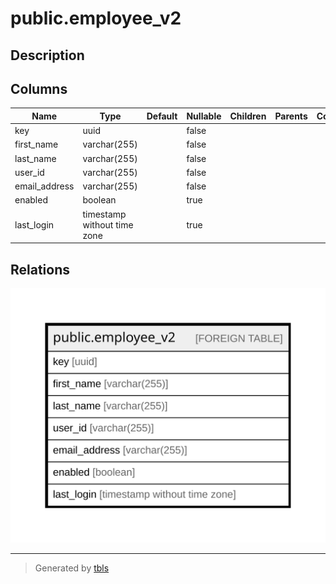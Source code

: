 # public.employee_v2

## Description

## Columns

| Name | Type | Default | Nullable | Children | Parents | Comment |
| ---- | ---- | ------- | -------- | -------- | ------- | ------- |
| key | uuid |  | false |  |  |  |
| first_name | varchar(255) |  | false |  |  |  |
| last_name | varchar(255) |  | false |  |  |  |
| user_id | varchar(255) |  | false |  |  |  |
| email_address | varchar(255) |  | false |  |  |  |
| enabled | boolean |  | true |  |  |  |
| last_login | timestamp without time zone |  | true |  |  |  |

## Relations

![er](public.employee_v2.svg)

---

> Generated by [tbls](https://github.com/k1LoW/tbls)
